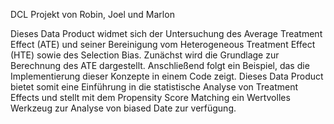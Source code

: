 DCL Projekt von Robin, Joel und Marlon 

Dieses Data Product widmet sich der Untersuchung des Average Treatment Effect (ATE) und seiner Bereinigung vom Heterogeneous Treatment Effect (HTE) sowie des Selection Bias. Zunächst wird die Grundlage zur Berechnung des ATE dargestellt. Anschließend folgt ein Beispiel, das die Implementierung dieser Konzepte in einem Code zeigt. Dieses Data Product bietet somit eine Einführung in die statistische Analyse von Treatment Effects und stellt mit dem Propensity Score Matching ein Wertvolles Werkzeug zur Analyse von biased Date zur verfügung.
